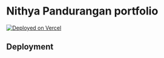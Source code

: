 # Nithya Pandurangan portfolio


[![Deployed on Vercel](https://img.shields.io/badge/Deployed%20on-Vercel-black?style=for-the-badge&logo=vercel)](https://vercel.com/nithya-ps-projects-0b9129f7/v0-nithya-pandurangan-portfolio)

## Deployment


